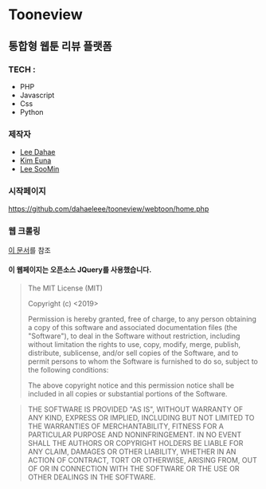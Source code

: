 # Tooneview
####
## 통합형 웹툰 리뷰 플랫폼

### TECH : 
- PHP
- Javascript
- Css
- Python

### 제작자
- [Lee Dahae](https://github.com/dahaelee)
- [Kim Euna](https://github.com/euna789)
- [Lee SooMin](https://github.com/vilut1002)

### 시작페이지
https://github.com/dahaeleee/tooneview/webtoon/home.php

### 웹 크롤링
[이 문서](https://github.com/dahaelee/tooneview/webtoon/OSP_1125.py)를 참조

#### 이 웹페이지는 오픈소스 JQuery를 사용했습니다.

>The MIT License (MIT)
>
>Copyright (c) <2019> <copyright SooMin Lee>
>
>Permission is hereby granted, free of charge, to any person obtaining a copy of this software and associated documentation files (the "Software"), to deal in the Software without restriction, including without limitation the rights to use, copy, modify, merge, publish, distribute, sublicense, and/or sell copies of the Software, and to permit persons to whom the Software is furnished to do so, subject to the following conditions:
>
>The above copyright notice and this permission notice shall be included in all copies or substantial portions of the Software.

>THE SOFTWARE IS PROVIDED "AS IS", WITHOUT WARRANTY OF ANY KIND, EXPRESS OR IMPLIED, INCLUDING BUT NOT LIMITED TO THE WARRANTIES OF MERCHANTABILITY, FITNESS FOR A PARTICULAR PURPOSE AND NONINFRINGEMENT. IN NO EVENT SHALL THE AUTHORS OR COPYRIGHT HOLDERS BE LIABLE FOR ANY CLAIM, DAMAGES OR OTHER LIABILITY, WHETHER IN AN ACTION OF CONTRACT, TORT OR OTHERWISE, ARISING FROM, OUT OF OR IN CONNECTION WITH THE SOFTWARE OR THE USE OR OTHER DEALINGS IN THE SOFTWARE.
